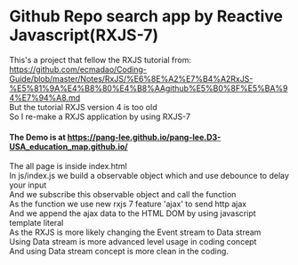 # Github Repo search app by Reactive Javascript(RXJS-7)

This's a project that fellow the RXJS tutorial from:  
https://github.com/ecmadao/Coding-Guide/blob/master/Notes/RxJS/%E6%8E%A2%E7%B4%A2RxJS-%E5%81%9A%E4%B8%80%E4%B8%AAgithub%E5%B0%8F%E5%BA%94%E7%94%A8.md  
But the tutorial RXJS version 4 is too old  
So I re-make a RXJS application by using RXJS-7  

#### The Demo is at https://pang-lee.github.io/pang-lee.D3-USA_education_map.github.io/  
  
  The all page is inside index.html  
  In js/index.js we build a observable object which and use debounce to delay your input  
  And we subscribe this observable object and call the function  
  As the function we use new rxjs 7 feature 'ajax' to send http ajax  
  And we append the ajax data to the HTML DOM  by using javascript template literal  
  As the RXJS is more likely changing the Event stream to Data stream  
  Using Data stream is more advanced level usage in coding concept  
  And using Data stream concept is more clean in the coding.
